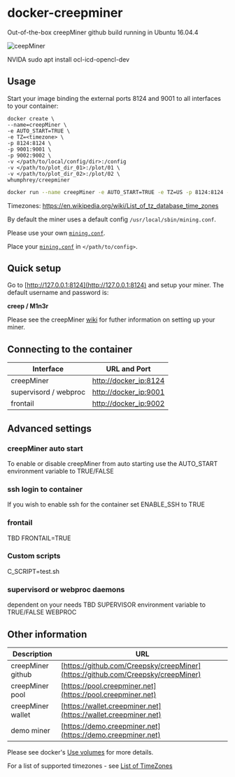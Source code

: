 docker-creepminer
=================
Out-of-the-box creepMiner github build running in Ubuntu 16.04.4

![ceepMiner](https://i.imgur.com/KsPZaKu.png)


NVIDA 
sudo apt install ocl-icd-opencl-dev

## Usage

Start your image binding the external ports 8124 and 9001 to all interfaces to your container:
```
docker create \
--name=creepMiner \
-e AUTO_START=TRUE \
-e TZ=<timezone> \
-p 8124:8124 \
-p 9001:9001 \
-p 9002:9002 \
-v </path/to/local/config/dir>:/config
-v </path/to/plot_dir_01>:/plot/01 \
-v </path/to/plot_dir_02>:/plot/02 \
whumphrey/creepminer
```

```bash
docker run --name creepMiner -e AUTO_START=TRUE -e TZ=US -p 8124:8124 -v /etc/creeepMiner:/config:Z -v /media/plot/plots:/plot/01:Z 27aac384d7e0
```

Timezones:
https://en.wikipedia.org/wiki/List_of_tz_database_time_zones


By default the miner uses a default config `/usr/local/sbin/mining.conf`. 

Please use your own [`mining.conf`](https://github.com/Creepsky/creepMiner/wiki/Sample-mining.conf).

Place your [`mining.conf`](https://github.com/Creepsky/creepMiner/wiki/Sample-mining.conf) in `</path/to/config>`.

## Quick setup

Go to [http://127.0.0.1:8124](http://127.0.0.1:8124) and setup your miner. The default username and password is:

**creep / M1n3r**

Please see the creepMiner [wiki](https://github.com/Creepsky/creepMiner/wiki) for futher information on setting up your miner.

## Connecting to the container

Interface | URL and Port
------------ | -------------
creepMiner | [http://docker_ip:8124](http://127.0.0.1:8124)
supervisord / webproc | [http://docker_ip:9001](http://127.0.0.1:9001)
frontail | [http://docker_ip:9002](http://127.0.0.1:9002)

## Advanced settings

### creepMiner auto start
To enable or disable creepMiner from auto starting use the 
AUTO_START environment variable to TRUE/FALSE

### ssh login to container
If you wish to enable ssh for the container set
ENABLE_SSH to TRUE

### frontail
TBD
FRONTAIL=TRUE

### Custom scripts
C_SCRIPT=test.sh 

### supervisord or webproc daemons
dependent on your needs TBD
SUPERVISOR environment variable to TRUE/FALSE
WEBPROC

## Other information

Description | URL
------------ | -------------
creepMiner github | [https://github.com/Creepsky/creepMiner](https://github.com/Creepsky/creepMiner)
creepMiner pool | [https://pool.creepminer.net](https://pool.creepminer.net)
creepMiner wallet | [https://wallet.creepminer.net](https://wallet.creepminer.net)
demo miner | [https://demo.creepminer.net](https://demo.creepminer.net)

Please see docker's [Use volumes](https://docs.docker.com/storage/volumes/) for more details.

For a list of supported timezones - see [List of TimeZones](https://en.wikipedia.org/wiki/List_of_tz_database_time_zones)